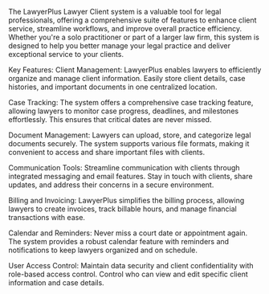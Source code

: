 The LawyerPlus Lawyer Client system is a valuable tool for legal professionals, offering a comprehensive suite of features to enhance client service, streamline workflows, and improve overall practice efficiency. Whether you're a solo practitioner or part of a larger law firm, this system is designed to help you better manage your legal practice and deliver exceptional service to your clients.

Key Features:
Client Management: LawyerPlus enables lawyers to efficiently organize and manage client information. Easily store client details, case histories, and important documents in one centralized location.

Case Tracking: The system offers a comprehensive case tracking feature, allowing lawyers to monitor case progress, deadlines, and milestones effortlessly. This ensures that critical dates are never missed.

Document Management: Lawyers can upload, store, and categorize legal documents securely. The system supports various file formats, making it convenient to access and share important files with clients.

Communication Tools: Streamline communication with clients through integrated messaging and email features. Stay in touch with clients, share updates, and address their concerns in a secure environment.

Billing and Invoicing: LawyerPlus simplifies the billing process, allowing lawyers to create invoices, track billable hours, and manage financial transactions with ease.

Calendar and Reminders: Never miss a court date or appointment again. The system provides a robust calendar feature with reminders and notifications to keep lawyers organized and on schedule.

User Access Control: Maintain data security and client confidentiality with role-based access control. Control who can view and edit specific client information and case details.
